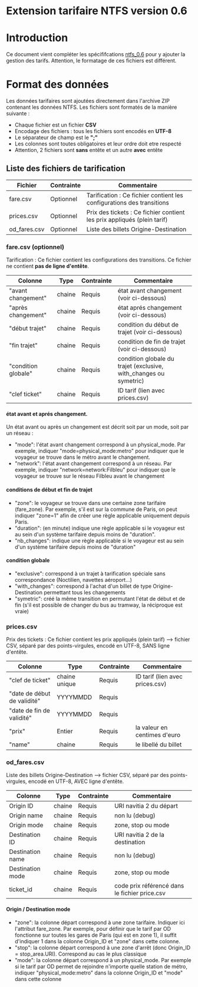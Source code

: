 Extension tarifaire NTFS version 0.6
================

# Introduction

Ce document vient compléter les spécififcations [ntfs_0.6](./ntfs_0.6.md) pour y ajouter la gestion des tarifs.
Attention, le formatage de ces fichiers est différent.

# Format des données

Les données tarifaires sont ajoutées directement dans l'archive ZIP contenant les données NTFS.
Les fichiers sont formatés de la manière suivante :

* Chaque fichier est un fichier **CSV**
* Encodage des fichiers : tous les fichiers sont encodés en **UTF-8**
* Le séparateur de champ est le **";"**
* Les colonnes sont toutes obligatoires et leur ordre doit etre respecté
* Attention, 2 fichiers sont **sans** entête et un autre **avec** entête

## Liste des fichiers de tarification
Fichier | Contrainte | Commentaire
--- | --- | ---
fare.csv | Optionnel | Tarification : Ce fichier contient les configurations des transitions
prices.csv | Optionnel | Prix des tickets : Ce fichier contient les prix appliqués (plein tarif)
od_fares.csv | Optionnel | Liste des billets Origine-Destination


### fare.csv (optionnel)
Tarification : Ce fichier contient les configurations des transitions.
Ce fichier ne contient **pas de ligne d'entête**.

Colonne | Type | Contrainte | Commentaire
--- | --- | --- | ---
"avant changement" | chaine | Requis | état avant changement (voir ci-dessous)
"après changement" | chaine | Requis | état aprés changement (voir ci-dessous)
"début trajet" | chaine | Requis | condition du début de trajet (voir ci-dessous)
"fin trajet" | chaine | Requis | condition de fin de trajet (voir ci-dessous)
"condition globale" | chaine | Requis | condition globale du trajet (exclusive, with_changes ou symetric)
"clef ticket" | chaine | Requis | ID tarif (lien avec prices.csv)

#### état avant et aprés changement.
Un état avant ou après un changement est décrit soit par un mode, soit par un réseau :
* "mode": l'état avant changement correspond à un physical_mode. Par exemple, indiquer "mode=physical_mode:metro" pour indiquer que le voyageur se trouve dans le métro avant le changement.
* "network": l'état avant changement correspond à un réseau. Par exemple, indiquer "network=network:Filbleu" pour indiquer que le voyageur se trouve sur le réseau Filbleu avant le changement

#### conditions de début et fin de trajet
* "zone": le voyageur se trouve dans une certaine zone tarifaire (fare_zone). Par exemple, s'il est sur la commune de Paris, on peut indiquer "zone=1" afin de créer une règle applicable uniquement depuis Paris.
* "duration": (en minute) indique une règle applicable si le voyageur est au sein d'un système tarifaire depuis moins de "duration".
* "nb_changes": indique une règle applicable si le voyageur est au sein d'un système tarifaire depuis moins de "duration"

#### condition globale
* "exclusive": correspond à un trajet à tarification spéciale sans correspondance (Noctilien, navettes aéroport…)
* "with_changes": correspond à l'achat d'un billet de type Origine-Destination permettant tous les changements
* "symetric": créé la même transition en permutant l'état de début et de fin (s'il est possible de changer du bus au tramway, la réciproque est vraie)

### prices.csv
Prix des tickets : Ce fichier contient les prix appliqués (plein tarif)
--> fichier CSV, séparé par des points-virgules, encodé en UTF-8, SANS ligne d'entête.

Colonne | Type | Contrainte | Commentaire
--- | --- | --- | ---
"clef de ticket" | chaine unique | Requis | ID tarif (lien avec prices.csv)
"date de début de validité" | YYYYMMDD | Requis |
"date de fin de validité" | YYYYMMDD | Requis |
"prix" | Entier | Requis | la valeur en centimes d'euro
"name" | chaine | Requis | le libellé du billet

### od_fares.csv
Liste des billets Origine-Destination
--> fichier CSV, séparé par des points-virgules, encodé en UTF-8, AVEC ligne d'entête.

Colonne | Type | Contrainte | Commentaire
--- | --- | --- | ---
Origin ID | chaine | Requis | URI navitia 2 du départ
Origin name | chaine | Requis | non lu (debug)
Origin mode | chaine | Requis | zone, stop ou mode
Destination ID | chaine | Requis | URI navitia 2 de la destination
Destination name | chaine | Requis | non lu (debug)
Destination mode | chaine | Requis | zone, stop ou mode
ticket_id | chaine | Requis | code prix référencé dans le fichier price.csv

#### Origin / Destination mode
* "zone": la colonne départ correspond à une zone tarifaire. Indiquer ici l'attribut fare_zone. Par exemple, pour définir que le tarif par OD fonctionne sur toutes les gares de Paris (qui est en zone 1), il suffit d'indiquer 1 dans la colonne Origin_ID et "zone" dans cette colonne.
* "stop": la colonne départ correspond à une zone d'arrêt (donc Origin_ID = stop_area.URI). Correspond au cas le plus classique
* "mode": la colonne départ correspond à un physical_mode. Par exemple si le tarif par OD permet de rejoindre n'importe quelle station de métro, indiquer "physical_mode:metro" dans la colonne Origin_ID et "mode" dans cette colonne

